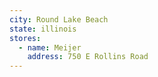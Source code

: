 ```yaml
---
city: Round Lake Beach
state: illinois
stores:
  - name: Meijer
    address: 750 E Rollins Road
---
```

